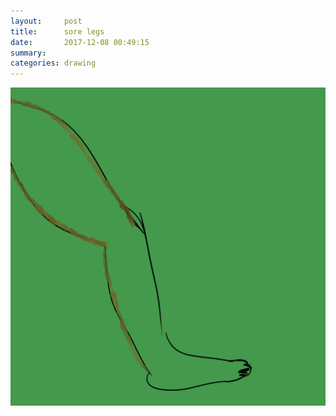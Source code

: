 ```yaml
---
layout:     post
title:      sore legs
date:       2017-12-08 00:49:15
summary:    
categories: drawing
---
```

![sore legs](/images/diary/sore-legs.png ".")
